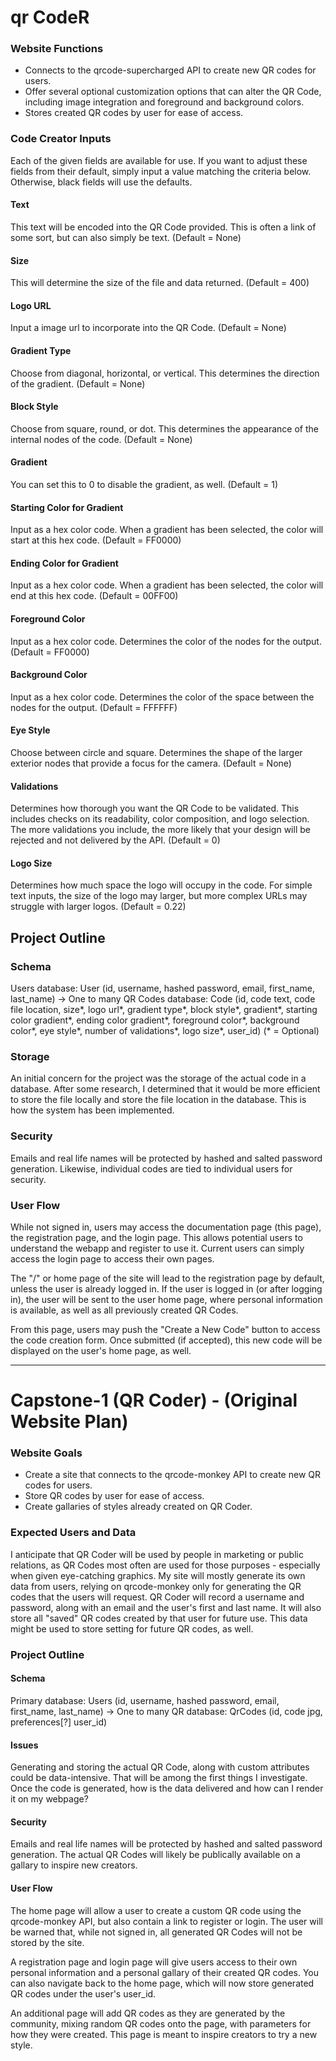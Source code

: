 # qr CodeR

### Website Functions

- Connects to the qrcode-supercharged API to create new QR codes for users.
- Offer several optional customization options that can alter the QR Code, including image integration and foreground and background colors.
- Stores created QR codes by user for ease of access.

### Code Creator Inputs

Each of the given fields are available for use. If you want to adjust these fields from their default, simply input a value matching the criteria below. Otherwise, black fields will use the defaults.


#### Text

This text will be encoded into the QR Code provided. This is often a link of some sort, but can also simply be text.
(Default = None)

#### Size

This will determine the size of the file and data returned.
(Default = 400)

#### Logo URL

Input a image url to incorporate into the QR Code.
(Default = None)

#### Gradient Type

Choose from diagonal, horizontal, or vertical. This determines the direction of the gradient.
(Default = None)

#### Block Style

Choose from square, round, or dot. This determines the appearance of the internal nodes of the code.
(Default = None)

#### Gradient

You can set this to 0 to disable the gradient, as well.
(Default = 1)

#### Starting Color for Gradient

Input as a hex color code. When a gradient has been selected, the color will start at this hex code.
(Default = FF0000)

#### Ending Color for Gradient

Input as a hex color code. When a gradient has been selected, the color will end at this hex code.
(Default = 00FF00)

#### Foreground Color

Input as a hex color code. Determines the color of the nodes for the output.
(Default = FF0000)

#### Background Color

Input as a hex color code. Determines the color of the space between the nodes for the output.
(Default = FFFFFF)

#### Eye Style

Choose between circle and square. Determines the shape of the larger exterior nodes that provide a focus for the camera.
(Default = None)

#### Validations

Determines how thorough you want the QR Code to be validated. This includes checks on its readability, color composition, and logo selection. The more validations you include, the more likely that your design will be rejected and not delivered by the API.
(Default = 0)

#### Logo Size

Determines how much space the logo will occupy in the code. For simple text inputs, the size of the logo may larger, but more complex URLs may struggle with larger logos.
(Default = 0.22)

## Project Outline

### Schema

Users database: User (id, username, hashed password, email, first_name, last_name) -> One to many
QR Codes database: Code (id, code text, code file location, size*, logo url*, gradient type*, block style*, gradient*, starting color gradient*, ending color gradient*, foreground color*, background color*, eye style*, number of validations*, logo size*, user_id)
(* = Optional)

### Storage

An initial concern for the project was the storage of the actual code in a database. After some research, I determined that it would be more efficient to store the file locally and store the file location in the database. This is how the system has been implemented.


### Security

Emails and real life names will be protected by hashed and salted password generation. Likewise, individual codes are tied to individual users for security.

### User Flow

While not signed in, users may access the documentation page (this page), the registration page, and the login page. This allows potential users to understand the webapp and register to use it. Current users can simply access the login page to access their own pages.


The "/" or home page of the site will lead to the registration page by default, unless the user is already logged in. If the user is logged in (or after logging in), the user will be sent to the user home page, where personal information is available, as well as all previously created QR Codes.

From this page, users may push the "Create a New Code" button to access the code creation form. Once submitted (if accepted), this new code will be displayed on the user's home page, as well.


_________________________________________________________________________________________________________


# Capstone-1 (QR Coder) - (Original Website Plan)

### Website Goals

- Create a site that connects to the qrcode-monkey API to create new QR codes for users.
- Store QR codes by user for ease of access.
- Create gallaries of styles already created on QR Coder.

### Expected Users and Data

I anticipate that QR Coder will be used by people in marketing or public relations, as QR Codes most often are used for those purposes - especially when given eye-catching graphics. My site will mostly generate its own data from users, relying on qrcode-monkey only for generating the QR codes that the users will request. QR Coder will record a username and password, along with an email and the user's first and last name. It will also store all "saved" QR codes created by that user for future use. This data might be used to store setting for future QR codes, as well.


### Project Outline

#### Schema

Primary database: Users (id, username, hashed password, email, first_name, last_name)
-> One to many
QR database: QrCodes (id, code jpg, preferences[?] user_id)

#### Issues

Generating and storing the actual QR Code, along with custom attributes could be data-intensive. That will be among the first things I investigate. Once the code is generated, how is the data delivered and how can I render it on my webpage?

#### Security

Emails and real life names will be protected by hashed and salted password generation. The actual QR Codes will likely be publically available on a gallary to inspire new creators.

#### User Flow

The home page will allow a user to create a custom QR code using the qrcode-monkey API, but also contain a link to register or login. The user will be warned that, while not signed in, all generated QR Codes will not be stored by the site.

A registration page and login page will give users access to their own personal information and a personal gallary of their created QR codes. You can also navigate back to the home page, which will now store generated QR codes under the user's user_id.

An additional page will add QR codes as they are generated by the community, mixing random QR codes onto the page, with parameters for how they were created. This page is meant to inspire creators to try a new style.



